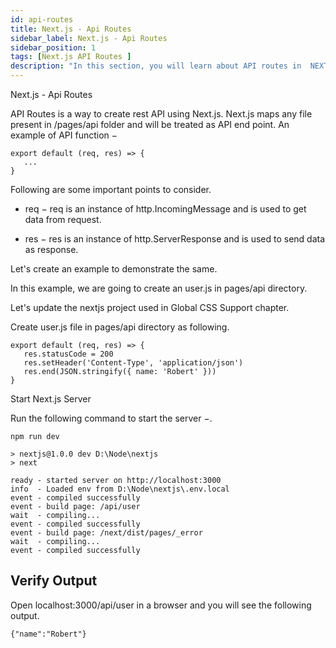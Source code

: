```yaml
---
id: api-routes
title: Next.js - Api Routes
sidebar_label: Next.js - Api Routes
sidebar_position: 1
tags: [Next.js API Routes ]
description: "In this section, you will learn about API routes in  NEXT ."
---
```


Next.js - Api Routes

API Routes is a way to create rest API using Next.js. Next.js maps any file present in /pages/api folder and will be treated as API end point. An example of API function −

```
export default (req, res) => {
   ...
}

```

Following are some important points to consider.

- req − req is an instance of http.IncomingMessage and is used to get data from request.

- res − res is an instance of http.ServerResponse and is used to send data as response.

Let's create an example to demonstrate the same.

In this example, we are going to create an user.js in pages/api directory.

Let's update the nextjs project used in Global CSS Support chapter.

Create user.js file in pages/api directory as following.

```
export default (req, res) => {
   res.statusCode = 200
   res.setHeader('Content-Type', 'application/json')
   res.end(JSON.stringify({ name: 'Robert' }))
}
```

Start Next.js Server

Run the following command to start the server −.

```
npm run dev

> nextjs@1.0.0 dev D:\Node\nextjs
> next

ready - started server on http://localhost:3000
info  - Loaded env from D:\Node\nextjs\.env.local
event - compiled successfully
event - build page: /api/user
wait  - compiling...
event - compiled successfully
event - build page: /next/dist/pages/_error
wait  - compiling...
event - compiled successfully
```

## Verify Output

Open localhost:3000/api/user in a browser and you will see the following output.

```{"name":"Robert"} ```